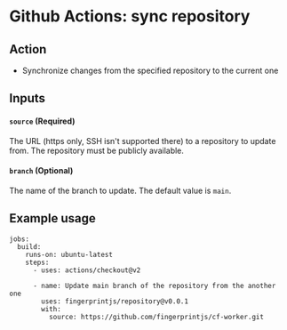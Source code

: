 # Github Actions: sync repository

## Action
* Synchronize changes from the specified repository to the current one

## Inputs
#### `source` (Required)
The URL (https only, SSH isn't supported there) to a repository to update from.
The repository must be publicly available.

#### `branch` (Optional)
The name of the branch to update.
The default value is `main`.

## Example usage
```
jobs:
  build:
    runs-on: ubuntu-latest
    steps:
      - uses: actions/checkout@v2

      - name: Update main branch of the repository from the another one
        uses: fingerprintjs/repository@v0.0.1
        with:
          source: https://github.com/fingerprintjs/cf-worker.git          
```
